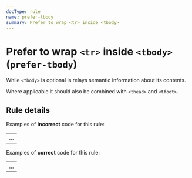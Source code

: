 ```yaml
---
docType: rule
name: prefer-tbody
summary: Prefer to wrap <tr> inside <tbody>
---
```


# Prefer to wrap `<tr>` inside `<tbody>` (`prefer-tbody`)

While `<tbody>` is optional is relays semantic information about its
contents.

Where applicable it should also be combined with `<thead>` and `<tfoot>`.

## Rule details

Examples of **incorrect** code for this rule:

<validate name="incorrect" rules="prefer-tbody">
	<table>
		<tr><td>...</td></tr>
	</table>
</validate>

Examples of **correct** code for this rule:

<validate name="correct" rules="prefer-tbody">
	<table>
		<tbody>
			<tr><td>...</td></tr>
		</tbody>
	</table>
</validate>

